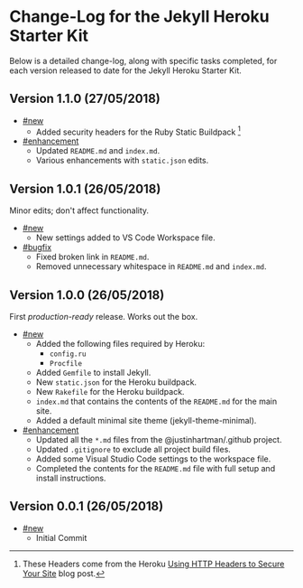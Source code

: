 # Change-Log for the Jekyll Heroku Starter Kit

Below is a detailed change-log, along with specific tasks completed, for each
version released to date for the Jekyll Heroku Starter Kit.

## Version 1.1.0 (27/05/2018)

- [#new](#new)
  - Added security headers for the Ruby Static Buildpack [^note-id]
- [#enhancement](#enhancement)
  - Updated `README.md` and `index.md`.
  - Various enhancements with `static.json` edits.

## Version 1.0.1 (26/05/2018)

Minor edits; don't affect functionality.

- [#new](#new)
  - New settings added to VS Code Workspace file.
- [#bugfix](#bugfix)
  - Fixed broken link in `README.md`.
  - Removed unnecessary whitespace in `README.md` and `index.md`.

## Version 1.0.0 (26/05/2018)

First _production-ready_ release. Works out the box.

- [#new](#new)
  - Added the following files required by Heroku:
    - `config.ru`
    - `Procfile`
  - Added `Gemfile` to install Jekyll.
  - New `static.json` for the Heroku buildpack.
  - New `Rakefile` for the Heroku buildpack.
  - `index.md` that contains the contents of the `README.md` for the main site.
  - Added a default minimal site theme (jekyll-theme-minimal).
- [#enhancement](#enhancement)
  - Updated all the `*.md` files from the @justinhartman/.github project.
  - Updated `.gitignore` to exclude all project build files.
  - Added some Visual Studio Code settings to the workspace file.
  - Completed the contents for the `README.md` file with full setup and install
    instructions.

## Version 0.0.1 (26/05/2018)

- [#new](#new)
  - Initial Commit

[^note-id]: These Headers come from the Heroku [Using HTTP Headers to Secure Your Site][blog] blog post.

[blog]: https://blog.heroku.com/using-http-headers-to-secure-your-site
